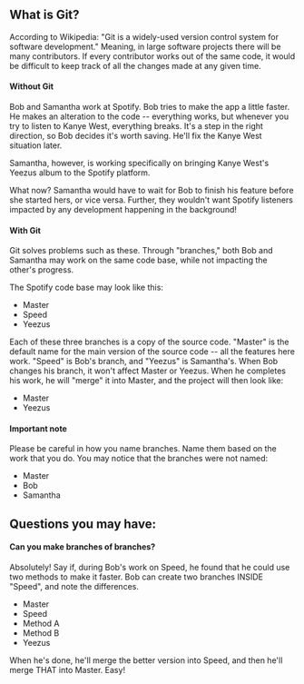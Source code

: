## What is Git?

According to Wikipedia: "Git is a widely-used version control system for software development." Meaning, in large software projects there will be many contributors. If every contributor works out of the same code, it would be difficult to keep track of all the changes made at any given time. 

#### Without Git

Bob and Samantha work at Spotify. Bob tries to make the app a little faster. He makes an alteration to the code -- everything works, but whenever you try to listen to Kanye West, everything breaks. It's a step in the right direction, so Bob decides it's worth saving. He'll fix the Kanye West situation later.

Samantha, however, is working specifically on bringing Kanye West's Yeezus album to the Spotify platform.

What now? Samantha would have to wait for Bob to finish his feature before she started hers, or vice versa. Further, they wouldn't want Spotify listeners impacted by any development happening in the background!

#### With Git

Git solves problems such as these. Through "branches," both Bob and Samantha may work on the same code base, while not impacting the other's progress.

The Spotify code base may look like this:

 * Master
 * Speed
 * Yeezus

Each of these three branches is a copy of the source code. "Master" is the default name for the main version of the source code -- all the features here work. "Speed" is Bob's branch, and "Yeezus" is Samantha's. When Bob changes his branch, it won't affect Master or Yeezus. When he completes his work, he will "merge" it into Master, and the project will then look like:

 * Master
 * Yeezus

#### Important note

Please be careful in how you name branches. Name them based on the work that you do. You may notice that the branches were not named:

 * Master
 * Bob
 * Samantha

## Questions you may have:

#### Can you make branches of branches?

Absolutely! Say if, during Bob's work on Speed, he found that he could use two methods to make it faster. Bob can create two branches INSIDE "Speed", and note the differences.

 * Master
 * Speed
  * Method A
  * Method B
 * Yeezus

When he's done, he'll merge the better version into Speed, and then he'll merge THAT into Master. Easy! 